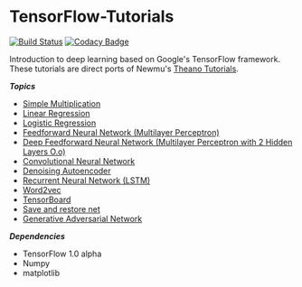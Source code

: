# TensorFlow-Tutorials
[![Build Status](https://travis-ci.org/nlintz/TensorFlow-Tutorials.svg?branch=master)](https://travis-ci.org/nlintz/TensorFlow-Tutorials)
[![Codacy Badge](https://api.codacy.com/project/badge/grade/2d3ed69cdbec4249ab5c2f7e4286bb8f)](https://www.codacy.com/app/hunkim/TensorFlow-Tutorials)

Introduction to deep learning based on Google's TensorFlow framework. These tutorials are direct ports of
Newmu's [Theano Tutorials](https://github.com/Newmu/Theano-Tutorials).

***Topics***
* [Simple Multiplication](00_multiply.py)
* [Linear Regression](01_linear_regression.py)
* [Logistic Regression](02_logistic_regression.py)
* [Feedforward Neural Network (Multilayer Perceptron)](03_net.py)
* [Deep Feedforward Neural Network (Multilayer Perceptron with 2 Hidden Layers O.o)](04_modern_net.py)
* [Convolutional Neural Network](05_convolutional_net.py)
* [Denoising Autoencoder](06_autoencoder.py)
* [Recurrent Neural Network (LSTM)](07_lstm.py)
* [Word2vec](08_word2vec.py)
* [TensorBoard](09_tensorboard.py)
* [Save and restore net](10_save_restore_net.py)
* [Generative Adversarial Network](11_gan.py)

***Dependencies***
* TensorFlow 1.0 alpha
* Numpy
* matplotlib
